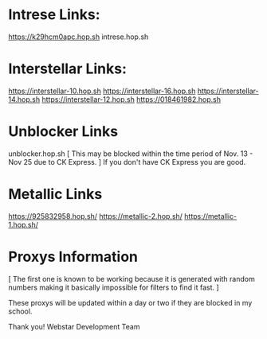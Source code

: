 # Intrese Links:

https://k29hcm0apc.hop.sh
intrese.hop.sh

# Interstellar Links:

https://interstellar-10.hop.sh
https://interstellar-16.hop.sh 
https://interstellar-14.hop.sh 
https://interstellar-12.hop.sh 
https://018461982.hop.sh

# Unblocker Links

unblocker.hop.sh [ This may be blocked within the time period of Nov. 13 - Nov 25 due to CK Express. ] If you don't have CK Express you are good.

# Metallic Links

https://925832958.hop.sh/
https://metallic-2.hop.sh/
https://metallic-1.hop.sh/

# Proxys Information

[ The first one is known to be working because it is generated with random numbers making it basically impossible for filters to find it fast. ]

These proxys will be updated within a day or two if they are blocked in my school. 

Thank you! Webstar Development Team




